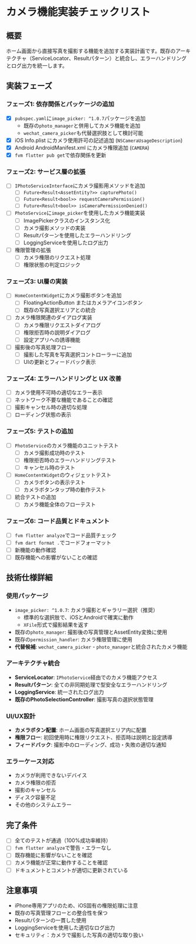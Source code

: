 # カメラ機能実装チェックリスト

## 概要
ホーム画面から直接写真を撮影する機能を追加する実装計画です。既存のアーキテクチャ（ServiceLocator、Result<T>パターン）と統合し、エラーハンドリングとログ出力を統一します。

## 実装フェーズ

### フェーズ1: 依存関係とパッケージの追加
- [x] `pubspec.yaml`に`image_picker: ^1.0.7`パッケージを追加
  - 既存の`photo_manager`と併用してカメラ機能を追加
  - `wechat_camera_picker`も代替選択肢として検討可能
- [x] iOS Info.plist にカメラ使用許可の記述追加 (`NSCameraUsageDescription`)
- [x] Android AndroidManifest.xml にカメラ権限追加 (`CAMERA`)
- [x] `fvm flutter pub get`で依存関係を更新

### フェーズ2: サービス層の拡張
- [ ] `IPhotoServiceInterface`にカメラ撮影用メソッドを追加
  - [ ] `Future<Result<AssetEntity?>> capturePhoto()`
  - [ ] `Future<Result<bool>> requestCameraPermission()`
  - [ ] `Future<Result<bool>> isCameraPermissionDenied()`
- [ ] `PhotoService`に`image_picker`を使用したカメラ機能実装
  - [ ] ImagePickerクラスのインスタンス化
  - [ ] カメラ撮影メソッドの実装
  - [ ] Result<T>パターンを使用したエラーハンドリング
  - [ ] LoggingServiceを使用したログ出力
- [ ] 権限管理の拡張
  - [ ] カメラ権限のリクエスト処理
  - [ ] 権限状態の判定ロジック

### フェーズ3: UI層の実装
- [ ] `HomeContentWidget`にカメラ撮影ボタンを追加
  - [ ] FloatingActionButton またはカメラアイコンボタン
  - [ ] 既存の写真選択エリアとの統合
- [ ] カメラ権限関連のダイアログ実装
  - [ ] カメラ権限リクエストダイアログ
  - [ ] 権限拒否時の説明ダイアログ
  - [ ] 設定アプリへの誘導機能
- [ ] 撮影後の写真処理フロー
  - [ ] 撮影した写真を写真選択コントローラーに追加
  - [ ] UIの更新とフィードバック表示

### フェーズ4: エラーハンドリングと UX 改善
- [ ] カメラ使用不可時の適切なエラー表示
- [ ] ネットワーク不要な機能であることの確認
- [ ] 撮影キャンセル時の適切な処理
- [ ] ローディング状態の表示

### フェーズ5: テストの追加
- [ ] `PhotoService`のカメラ機能のユニットテスト
  - [ ] カメラ撮影成功時のテスト
  - [ ] 権限拒否時のエラーハンドリングテスト
  - [ ] キャンセル時のテスト
- [ ] `HomeContentWidget`のウィジェットテスト
  - [ ] カメラボタンの表示テスト
  - [ ] カメラボタンタップ時の動作テスト
- [ ] 統合テストの追加
  - [ ] カメラ機能全体のフローテスト

### フェーズ6: コード品質とドキュメント
- [ ] `fvm flutter analyze`でコード品質チェック
- [ ] `fvm dart format .`でコードフォーマット
- [ ] 新機能の動作確認
- [ ] 既存機能への影響がないことの確認

## 技術仕様詳細

### 使用パッケージ
- `image_picker: ^1.0.7`: カメラ撮影とギャラリー選択（推奨）
  - 標準的な選択肢で、iOSとAndroidで確実に動作
  - `XFile`形式で撮影結果を返す
- 既存の`photo_manager`: 撮影後の写真管理とAssetEntity変換に使用
- 既存の`permission_handler`: カメラ権限管理に使用
- **代替候補**: `wechat_camera_picker` - `photo_manager`と統合されたカメラ機能

### アーキテクチャ統合
- **ServiceLocator**: `IPhotoService`経由でのカメラ機能アクセス
- **Result<T>パターン**: 全ての非同期処理で型安全なエラーハンドリング
- **LoggingService**: 統一されたログ出力
- **既存のPhotoSelectionController**: 撮影写真の選択状態管理

### UI/UX設計
- **カメラボタン配置**: ホーム画面の写真選択エリア内に配置
- **権限フロー**: 初回使用時に権限リクエスト、拒否時は説明と設定誘導
- **フィードバック**: 撮影中のローディング、成功・失敗の適切な通知

### エラーケース対応
- カメラが利用できないデバイス
- カメラ権限の拒否
- 撮影のキャンセル
- ディスク容量不足
- その他のシステムエラー

## 完了条件
- [ ] 全てのテストが通過（100%成功率維持）
- [ ] `fvm flutter analyze`で警告・エラーなし
- [ ] 既存機能に影響がないことを確認
- [ ] カメラ機能が正常に動作することを確認
- [ ] ドキュメントとコメントが適切に更新されている

## 注意事項
- iPhone専用アプリのため、iOS固有の権限処理に注意
- 既存の写真管理フローとの整合性を保つ
- Result<T>パターンの一貫した使用
- LoggingServiceを使用した適切なログ出力
- セキュリティ：カメラで撮影した写真の適切な取り扱い
